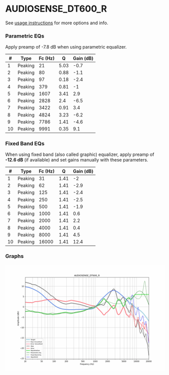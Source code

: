 # AUDIOSENSE_DT600_R
See [usage instructions](https://github.com/jaakkopasanen/AutoEq#usage) for more options and info.

### Parametric EQs
Apply preamp of -7.8 dB when using parametric equalizer.

|   # | Type    |   Fc (Hz) |    Q |   Gain (dB) |
|-----|---------|-----------|------|-------------|
|   1 | Peaking |        21 | 5.03 |        -0.7 |
|   2 | Peaking |        80 | 0.88 |        -1.1 |
|   3 | Peaking |        97 | 0.18 |        -2.4 |
|   4 | Peaking |       379 | 0.81 |        -1   |
|   5 | Peaking |      1607 | 3.41 |         2.9 |
|   6 | Peaking |      2828 | 2.4  |        -6.5 |
|   7 | Peaking |      3422 | 0.91 |         3.4 |
|   8 | Peaking |      4824 | 3.23 |        -6.2 |
|   9 | Peaking |      7786 | 1.41 |        -4.6 |
|  10 | Peaking |      9991 | 0.35 |         9.1 |

### Fixed Band EQs
When using fixed band (also called graphic) equalizer, apply preamp of **-12.6 dB** (if available) and set gains manually with these parameters.

|   # | Type    |   Fc (Hz) |    Q |   Gain (dB) |
|-----|---------|-----------|------|-------------|
|   1 | Peaking |        31 | 1.41 |        -2   |
|   2 | Peaking |        62 | 1.41 |        -2.9 |
|   3 | Peaking |       125 | 1.41 |        -2.4 |
|   4 | Peaking |       250 | 1.41 |        -2.5 |
|   5 | Peaking |       500 | 1.41 |        -1.9 |
|   6 | Peaking |      1000 | 1.41 |         0.6 |
|   7 | Peaking |      2000 | 1.41 |         2.2 |
|   8 | Peaking |      4000 | 1.41 |         0.4 |
|   9 | Peaking |      8000 | 1.41 |         4.5 |
|  10 | Peaking |     16000 | 1.41 |        12.4 |

### Graphs
![](./AUDIOSENSE_DT600_R.png)
